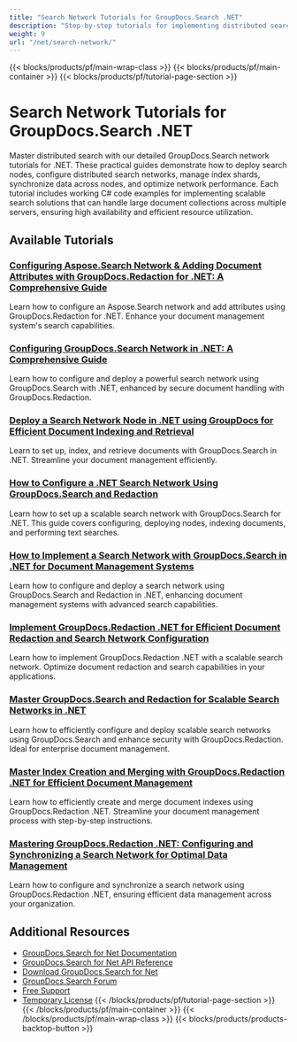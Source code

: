 ```yaml
---
title: "Search Network Tutorials for GroupDocs.Search .NET"
description: "Step-by-step tutorials for implementing distributed search networks, managing shards, and configuring search nodes with GroupDocs.Search for .NET."
weight: 9
url: "/net/search-network/"
---
```

{{< blocks/products/pf/main-wrap-class >}}
{{< blocks/products/pf/main-container >}}
{{< blocks/products/pf/tutorial-page-section >}}
# Search Network Tutorials for GroupDocs.Search .NET

Master distributed search with our detailed GroupDocs.Search network tutorials for .NET. These practical guides demonstrate how to deploy search nodes, configure distributed search networks, manage index shards, synchronize data across nodes, and optimize network performance. Each tutorial includes working C# code examples for implementing scalable search solutions that can handle large document collections across multiple servers, ensuring high availability and efficient resource utilization.

## Available Tutorials

### [Configuring Aspose.Search Network & Adding Document Attributes with GroupDocs.Redaction for .NET&#58; A Comprehensive Guide](./aspose-search-network-groupdocs-redaction-net-guide/)
Learn how to configure an Aspose.Search network and add attributes using GroupDocs.Redaction for .NET. Enhance your document management system's search capabilities.

### [Configuring GroupDocs.Search Network in .NET&#58; A Comprehensive Guide](./configuring-groupdocs-search-network-net-guide/)
Learn how to configure and deploy a powerful search network using GroupDocs.Search with .NET, enhanced by secure document handling with GroupDocs.Redaction.

### [Deploy a Search Network Node in .NET using GroupDocs for Efficient Document Indexing and Retrieval](./groupdocs-net-deploy-search-node-index-retrieve/)
Learn to set up, index, and retrieve documents with GroupDocs.Search in .NET. Streamline your document management efficiently.

### [How to Configure a .NET Search Network Using GroupDocs.Search and Redaction](./configure-net-search-network-groupdocs/)
Learn how to set up a scalable search network with GroupDocs.Search for .NET. This guide covers configuring, deploying nodes, indexing documents, and performing text searches.

### [How to Implement a Search Network with GroupDocs.Search in .NET for Document Management Systems](./implement-search-network-groupdocs-dotnet/)
Learn how to configure and deploy a search network using GroupDocs.Search and Redaction in .NET, enhancing document management systems with advanced search capabilities.

### [Implement GroupDocs.Redaction .NET for Efficient Document Redaction and Search Network Configuration](./implement-groupdocs-redaction-net-search-network/)
Learn how to implement GroupDocs.Redaction .NET with a scalable search network. Optimize document redaction and search capabilities in your applications.

### [Master GroupDocs.Search and Redaction for Scalable Search Networks in .NET](./master-groupdocs-search-redaction-scalable-networks/)
Learn how to efficiently configure and deploy scalable search networks using GroupDocs.Search and enhance security with GroupDocs.Redaction. Ideal for enterprise document management.

### [Master Index Creation and Merging with GroupDocs.Redaction .NET for Efficient Document Management](./master-index-creation-merging-groupdocs-redaction-net/)
Learn how to efficiently create and merge document indexes using GroupDocs.Redaction .NET. Streamline your document management process with step-by-step instructions.

### [Mastering GroupDocs.Redaction .NET&#58; Configuring and Synchronizing a Search Network for Optimal Data Management](./groupdocs-redaction-net-search-network-sync/)
Learn how to configure and synchronize a search network using GroupDocs.Redaction .NET, ensuring efficient data management across your organization.

## Additional Resources

- [GroupDocs.Search for Net Documentation](https://docs.groupdocs.com/search/net/)
- [GroupDocs.Search for Net API Reference](https://reference.groupdocs.com/search/net/)
- [Download GroupDocs.Search for Net](https://releases.groupdocs.com/search/net/)
- [GroupDocs.Search Forum](https://forum.groupdocs.com/c/search)
- [Free Support](https://forum.groupdocs.com/)
- [Temporary License](https://purchase.groupdocs.com/temporary-license/)
{{< /blocks/products/pf/tutorial-page-section >}}
{{< /blocks/products/pf/main-container >}}
{{< /blocks/products/pf/main-wrap-class >}}
{{< blocks/products/products-backtop-button >}}